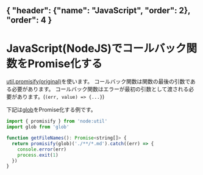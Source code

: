 { "header": {"name": "JavaScript", "order": 2}, "order": 4 }
---
# JavaScript(NodeJS)でコールバック関数をPromise化する 

[util.promisify(original)](https://nodejs.org/api/util.html#utilpromisifyoriginal)を使います。
コールバック関数は関数の最後の引数である必要があります。
コールバック関数はエラーが最初の引数として渡される必要があります。(`(err, value) => {...}`)

下記は[glob](https://github.com/isaacs/node-glob)をPromise化する例です。

```js
import { promisify } from 'node:util'
import glob from 'glob'

function getFileNames(): Promise<string[]> {
  return promisify(glob)('./**/*.md').catch((err) => {
    console.error(err)
    process.exit(1)
  })
}
```